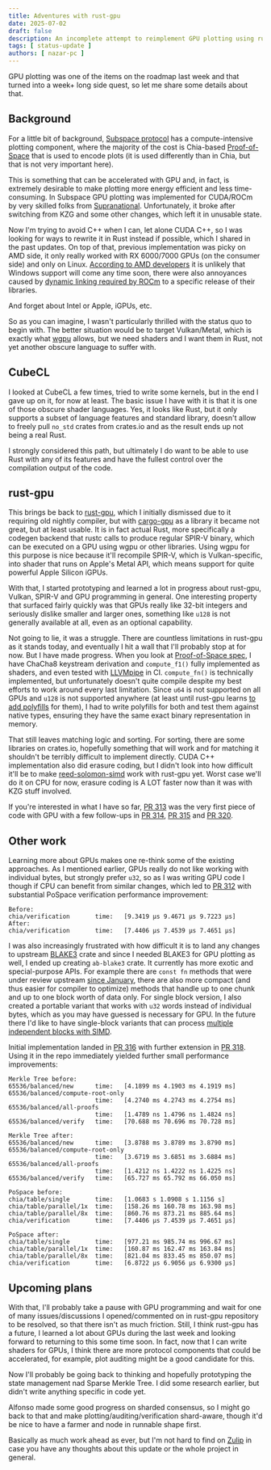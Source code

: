 ```yaml
---
title: Adventures with rust-gpu
date: 2025-07-02
draft: false
description: An incomplete attempt to reimplement GPU plotting using rust-gpu
tags: [ status-update ]
authors: [ nazar-pc ]
---
```


GPU plotting was one of the items on the roadmap last week and that turned into a week+ long side quest, so let me share
some details about that.

<!--more-->

## Background

For a little bit of background, [Subspace protocol] has a compute-intensive plotting component, where the majority of
the cost is Chia-based [Proof-of-Space] that is used to encode plots (it is used differently than in Chia, but that is
not very important here).

[Subspace protocol]: https://subspace.github.io/protocol-specs/docs/protocol_specifications

[Proof-of-Space]: https://subspace.github.io/protocol-specs/docs/consensus/proof_of_space

This is something that can be accelerated with GPU and, in fact, is extremely desirable to make plotting more energy
efficient and less time-consuming. In Subspace GPU plotting was implemented for CUDA/ROCm by very skilled folks from
[Supranational]. Unfortunately, it broke after switching from KZG and some other changes, which left it in unusable
state.

[Supranational]: https://www.supranational.net/

Now I'm trying to avoid C++ when I can, let alone CUDA C++, so I was looking for ways to rewrite it in Rust instead if
possible, which I shared in the past updates. On top of that, previous implementation was picky on AMD side, it only
really worked with RX 6000/7000 GPUs (on the consumer side) and only on Linux. [According to AMD developers] it is
unlikely that Windows support will come any time soon, there were also annoyances caused by
[dynamic linking required by ROCm] to a specific release of their libraries.

[According to AMD developers]: https://github.com/ROCm/HIP/issues/3640

[dynamic linking required by ROCm]: https://github.com/ROCm/ROCR-Runtime/issues/240

And forget about Intel or Apple, iGPUs, etc.

So as you can imagine, I wasn't particularly thrilled with the status quo to begin with. The better situation would be
to target Vulkan/Metal, which is exactly what [wgpu] allows, but we need shaders and I want them in Rust, not yet
another obscure language to suffer with.

[wgpu]: https://github.com/gfx-rs/wgpu

## CubeCL

I looked at CubeCL a few times, tried to write some kernels, but in the end I gave up on it, for now at least. The basic
issue I have with it is that it is one of those obscure shader languages. Yes, it looks like Rust, but it only supports
a subset of language features and standard library, doesn't allow to freely pull `no_std` crates from crates.io and as
the result ends up not being a real Rust.

I strongly considered this path, but ultimately I do want to be able to use Rust with any of its features and have the
fullest control over the compilation output of the code.

## rust-gpu

This brings be back to [rust-gpu], which I initially dismissed due to it requiring old nightly compiler, but
with [cargo-gpu] as a library it became not great, but at least usable. It is in fact actual Rust, more specifically a
codegen backend that rustc calls to produce regular SPIR-V binary, which can be executed on a GPU using wgpu or other
libraries. Using wgpu for this purpose is nice because it'll recompile SPIR-V, which is Vulkan-specific, into shader
that runs on Apple's Metal API, which means support for quite powerful Apple Silicon iGPUs.

[rust-gpu]: https://github.com/Rust-GPU/rust-gpu

[cargo-gpu]: https://github.com/Rust-GPU/cargo-gpu

With that, I started prototyping and learned a lot in progress about rust-gpu, Vulkan, SPIR-V and GPU programming in
general. One interesting property that surfaced fairly quickly was that GPUs really like 32-bit integers and seriously
dislike smaller and larger ones, something like `u128` is not generally available at all, even as an optional
capability.

Not going to lie, it was a struggle. There are countless limitations in rust-gpu as it stands today, and eventually I
hit a wall that I'll probably stop at for now. But I have made progress. When you look at [Proof-of-Space spec], I have
ChaCha8 keystream derivation and `compute_f1()` fully implemented as shaders, and even tested with [LLVMpipe] in CI.
`compute_fn()` is technically implemented, but unfortunately doesn't quite compile despite my best efforts to work
around every last limitation. Since `u64` is not supported on all GPUs and `u128` is not supported anywhere (at least
until rust-gpu learns [to add polyfills] for them), I had to write polyfills for both and test them against native
types, ensuring they have the same exact binary representation in memory.

[Proof-of-Space spec]: https://subspace.github.io/protocol-specs/docs/consensus/proof_of_space

[LLVMpipe]: https://docs.mesa3d.org/drivers/llvmpipe.html

[to add polyfills]: https://github.com/Rust-GPU/rust-gpu/issues/307

That still leaves matching logic and sorting. For sorting, there are some libraries on crates.io, hopefully something
that will work and for matching it shouldn't be terribly difficult to implement directly. CUDA C++ implementation also
did erasure coding, but I didn't look into how difficult it'll be to make [reed-solomon-simd] work with rust-gpu yet.
Worst case we'll do it on CPU for now, erasure coding is A LOT faster now than it was with KZG stuff involved.

[reed-solomon-simd]: https://github.com/AndersTrier/reed-solomon-simd

If you're interested in what I have so far, [PR 313] was the very first piece of code with GPU with a few follow-ups
in [PR 314], [PR 315] and [PR 320].

[PR 313]: https://github.com/nazar-pc/abundance/pull/313

[PR 314]: https://github.com/nazar-pc/abundance/pull/314

[PR 315]: https://github.com/nazar-pc/abundance/pull/315

[PR 320]: https://github.com/nazar-pc/abundance/pull/320

## Other work

Learning more about GPUs makes one re-think some of the existing approaches. As I mentioned earlier, GPUs really do not
like working with individual bytes, but strongly prefer `u32`, so as I was writing GPU code I though if CPU can benefit
from similar changes, which led to [PR 312] with substantial PoSpace verification performance improvement:

[PR 312]: https://github.com/nazar-pc/abundance/pull/312

```
Before:
chia/verification       time:   [9.3419 µs 9.4671 µs 9.7223 µs]
After:
chia/verification       time:   [7.4406 µs 7.4539 µs 7.4651 µs]
```

I was also increasingly frustrated with how difficult it is to land any changes to upstream [BLAKE3] crate and since I
needed BLAKE3 for GPU plotting as well, I ended up creating `ab-blake3` crate. It currently has more exotic and
special-purpose APIs. For example there are `const fn` methods that were under review upstream [since January], there
are also more compact (and thus easier for compiler to optimize) methods that handle up to one chunk and up to one block
worth of data only. For single block version, I also created a portable variant that works with `u32` words instead of
individual bytes, which as you may have guessed is necessary for GPU. In the future there I'd like to have single-block
variants that can process [multiple independent blocks with SIMD].

[BLAKE3]: https://github.com/BLAKE3-team/BLAKE3

[since January]: https://github.com/BLAKE3-team/BLAKE3/pull/439

[multiple independent blocks with SIMD]: https://github.com/BLAKE3-team/BLAKE3/issues/478

Initial implementation landed in [PR 316] with further extension in [PR 318]. Using it in the repo immediately yielded
further small performance improvements:

[PR 316]: https://github.com/nazar-pc/abundance/pull/316

[PR 318]: https://github.com/nazar-pc/abundance/pull/318

```
Merkle Tree before:
65536/balanced/new      time:   [4.1899 ms 4.1903 ms 4.1919 ms]
65536/balanced/compute-root-only
                        time:   [4.2740 ms 4.2743 ms 4.2754 ms]
65536/balanced/all-proofs
                        time:   [1.4789 ns 1.4796 ns 1.4824 ns]
65536/balanced/verify   time:   [70.688 ms 70.696 ms 70.728 ms]

Merkle Tree after:
65536/balanced/new      time:   [3.8788 ms 3.8789 ms 3.8790 ms]
65536/balanced/compute-root-only
                        time:   [3.6719 ms 3.6851 ms 3.6884 ms]
65536/balanced/all-proofs
                        time:   [1.4212 ns 1.4222 ns 1.4225 ns]
65536/balanced/verify   time:   [65.727 ms 65.792 ms 66.050 ms]

PoSpace before:
chia/table/single       time:   [1.0683 s 1.0908 s 1.1156 s]
chia/table/parallel/1x  time:   [158.26 ms 160.78 ms 163.98 ms]
chia/table/parallel/8x  time:   [860.76 ms 873.21 ms 885.64 ms]
chia/verification       time:   [7.4406 µs 7.4539 µs 7.4651 µs]

PoSpace after:
chia/table/single       time:   [977.21 ms 985.74 ms 996.67 ms]
chia/table/parallel/1x  time:   [160.87 ms 162.47 ms 163.84 ms]
chia/table/parallel/8x  time:   [821.04 ms 833.45 ms 850.07 ms]
chia/verification       time:   [6.8722 µs 6.9056 µs 6.9300 µs]
```

## Upcoming plans

With that, I'll probably take a pause with GPU programming and wait for one of many issues/discussions I
opened/commented on in rust-gpu repository to be resolved, so that there isn't as much friction. Still, I think rust-gpu
has a future, I learned a lot about GPUs during the last week and looking forward to returning to this some time soon.
In fact, now that I can write shaders for GPUs, I think there are more protocol components that could be accelerated,
for example, plot auditing might be a good candidate for this.

Now I'll probably be going back to thinking and hopefully prototyping the state management nad Sparse Merkle Tree. I did
some research earlier, but didn't write anything specific in code yet.

Alfonso made some good progress on sharded consensus, so I might go back to that and make plotting/auditing/verification
shard-aware, though it'd be nice to have a farmer and node in runnable shape first.

Basically as much work ahead as ever, but I'm not hard to find on [Zulip] in case you have any thoughts about this
update or the whole project in general.

[Zulip]: https://abundance.zulipchat.com/
